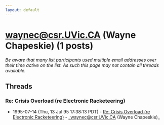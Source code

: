 ```yaml
---
layout: default
---
```


# waynec@csr.UVic.CA (Wayne  Chapeskie) (1 posts)

_Be aware that many list participants used multiple email addresses over their time active on the list. As such this page may not contain all threads available._

## Threads

### Re: Crisis Overload (re Electronic Racketeering)
+ 1995-07-14 (Thu, 13 Jul 95 17:38:13 PDT) - [Re: Crisis Overload (re Electronic Racketeering)](/archive/1995/07/c4e19eea6ec0cf8dedd02ee5fbf8ff35c93f7b695ecec483c47bb845b93113b9) - _waynec@csr.UVic.CA (Wayne  Chapeskie)_

